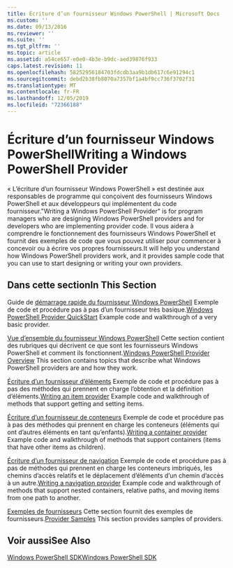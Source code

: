 ```yaml
---
title: Écriture d’un fournisseur Windows PowerShell | Microsoft Docs
ms.custom: ''
ms.date: 09/13/2016
ms.reviewer: ''
ms.suite: ''
ms.tgt_pltfrm: ''
ms.topic: article
ms.assetid: a54ce657-e0e0-4b3e-b9dc-aed39876f933
caps.latest.revision: 11
ms.openlocfilehash: 58252956184703fdcdb3aa9b1db617c6e91294c1
ms.sourcegitcommit: debd2b38fb8070a7357bf1a4bf9cc736f3702f31
ms.translationtype: MT
ms.contentlocale: fr-FR
ms.lasthandoff: 12/05/2019
ms.locfileid: "72366188"
---
```

# <a name="writing-a-windows-powershell-provider"></a><span data-ttu-id="9bb86-102">Écriture d’un fournisseur Windows PowerShell</span><span class="sxs-lookup"><span data-stu-id="9bb86-102">Writing a Windows PowerShell Provider</span></span>

<span data-ttu-id="9bb86-103">« L’écriture d’un fournisseur Windows PowerShell » est destinée aux responsables de programme qui conçoivent des fournisseurs Windows PowerShell et aux développeurs qui implémentent du code fournisseur.</span><span class="sxs-lookup"><span data-stu-id="9bb86-103">"Writing a Windows PowerShell Provider" is for program managers who are designing Windows PowerShell providers and for developers who are implementing provider code.</span></span> <span data-ttu-id="9bb86-104">Il vous aidera à comprendre le fonctionnement des fournisseurs Windows PowerShell et fournit des exemples de code que vous pouvez utiliser pour commencer à concevoir ou à écrire vos propres fournisseurs.</span><span class="sxs-lookup"><span data-stu-id="9bb86-104">It will help you understand how Windows PowerShell providers work, and it provides sample code that you can use to start designing or writing your own providers.</span></span>

## <a name="in-this-section"></a><span data-ttu-id="9bb86-105">Dans cette section</span><span class="sxs-lookup"><span data-stu-id="9bb86-105">In This Section</span></span>

<span data-ttu-id="9bb86-106">Guide de [démarrage rapide du fournisseur Windows PowerShell](./windows-powershell-provider-quickstart.md) Exemple de code et procédure pas à pas d’un fournisseur très basique.</span><span class="sxs-lookup"><span data-stu-id="9bb86-106">[Windows PowerShell Provider QuickStart](./windows-powershell-provider-quickstart.md) Example code and walkthrough of a very basic provider.</span></span>

<span data-ttu-id="9bb86-107">[Vue d’ensemble du fournisseur Windows PowerShell](./windows-powershell-provider-overview.md) Cette section contient des rubriques qui décrivent ce que sont les fournisseurs Windows PowerShell et comment ils fonctionnent.</span><span class="sxs-lookup"><span data-stu-id="9bb86-107">[Windows PowerShell Provider Overview](./windows-powershell-provider-overview.md) This section contains topics that describe what Windows PowerShell providers are and how they work.</span></span>

<span data-ttu-id="9bb86-108">[Écriture d’un fournisseur d’éléments](./writing-an-item-provider.md) Exemple de code et procédure pas à pas des méthodes qui prennent en charge l’obtention et la définition d’éléments.</span><span class="sxs-lookup"><span data-stu-id="9bb86-108">[Writing an item provider](./writing-an-item-provider.md) Example code and walkthrough of methods that support getting and setting items.</span></span>

<span data-ttu-id="9bb86-109">[Écriture d’un fournisseur de conteneurs](./writing-a-container-provider.md) Exemple de code et procédure pas à pas des méthodes qui prennent en charge les conteneurs (éléments qui ont d’autres éléments en tant qu’enfants).</span><span class="sxs-lookup"><span data-stu-id="9bb86-109">[Writing a container provider](./writing-a-container-provider.md) Example code and walkthrough of methods that support containers (items that have other items as children).</span></span>

<span data-ttu-id="9bb86-110">[Écriture d’un fournisseur de navigation](./writing-a-navigation-provider.md) Exemple de code et procédure pas à pas de méthodes qui prennent en charge les conteneurs imbriqués, les chemins d’accès relatifs et le déplacement d’éléments d’un chemin d’accès à un autre.</span><span class="sxs-lookup"><span data-stu-id="9bb86-110">[Writing a navigation provider](./writing-a-navigation-provider.md) Example code and walkthrough of methods that support nested containers, relative paths, and moving items from one path to another.</span></span>

<span data-ttu-id="9bb86-111">[Exemples de fournisseurs](./provider-samples.md) Cette section fournit des exemples de fournisseurs.</span><span class="sxs-lookup"><span data-stu-id="9bb86-111">[Provider Samples](./provider-samples.md) This section provides samples of providers.</span></span>

## <a name="see-also"></a><span data-ttu-id="9bb86-112">Voir aussi</span><span class="sxs-lookup"><span data-stu-id="9bb86-112">See Also</span></span>

[<span data-ttu-id="9bb86-113">Windows PowerShell SDK</span><span class="sxs-lookup"><span data-stu-id="9bb86-113">Windows PowerShell SDK</span></span>](../windows-powershell-reference.md)